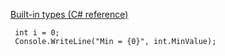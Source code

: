 [Built-in types (C# reference)](https://learn.microsoft.com/en-us/dotnet/csharp/language-reference/builtin-types/built-in-types)


```
 int i = 0;
 Console.WriteLine("Min = {0}", int.MinValue);
```
